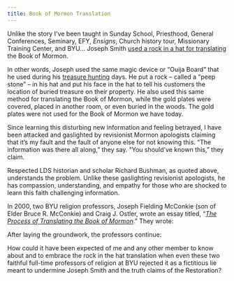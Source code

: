 ```yaml
---
title: Book of Mormon Translation
---
```


<RedTitleBar
  title="Book of Mormon Translation"
  subtitle="Concerns & Questions"
/>

<QuoteWithReference
  quote="I will begin by saying that we still have pictures on our Ward bulletin boards of Joseph Smith with the Gold Plates in front of him. That has become an irksome point and I think it is something the church should pay attention to. Because anyone who studies the history knows that is not what happened. There is no church historian who says that is what happened and yet it is being propagated by the church and it feeds into the notion that the church is trying to cover up embarrassing episodes and is sort of prettifying its own history.
  So, I think we ought to just stop that immediately. I am not sure we need a lot of pictures in our chapels of Joseph looking into his hat, but we certainly should tell our children that is how it worked... It’s weird. It’s a weird picture. It implies it’s like darkening a room when we show slides. It implies that there is an image appearing in that stone and the light would make it more difficult to see that image. So, that implies a translation that’s a reading and so gives us a little clue about the whole translation process. It also raises the strange question, **‘What in the world are the plates for? Why do we need them on the table if they are just wrapped up into a cloth while he looks into a seer stone?’**"
  attribution="Richard Bushman, LDS Scholar, Historian, Patriarch"
  source="FairMormon Podcast, Episode 3: Richard L. Bushman P.1, 47:25"
  link="https://www.cesletter.org/bom-translation/1"
/>

Unlike the story I've been taught in Sunday School, Priesthood, General Conferences, Seminary, EFY, _Ensigns_, Church history tour, Missionary Training Center, and BYU... Joseph Smith [used a rock in a hat for translating](https://www.cesletter.org/bom-translation/2) the Book of Mormon.

In other words, Joseph used the same magic device or “Ouija Board” that he used during his [treasure hunting](https://www.cesletter.org/bom-translation/3) days. He put a rock – called a “peep stone” – in his hat and put his face in the hat to tell his customers the location of buried treasure on their property. He also used this same method for translating the Book of Mormon, while the gold plates were covered, placed in another room, or even buried in the woods. The gold plates were not used for the Book of Mormon we have today.

<UpdateBox content="These facts are now officially confirmed in the Church’s December 2013 _[Book of Mormon Translation](https://www.cesletter.org/bom-translation)_ essay. The Church later admitted these facts in its [October 2015 _Ensign_](https://www.cesletter.org/bom-translation/5), where they include a photograph of the actual rock that Joseph Smith used to place in his hat for the Book of Mormon translation. Additional photos of the rock can be viewed on [lds.org](https://www.cesletter.org/bom-translation/6). In June 2016, President Dieter F. Uchtdorf posted on his Facebook page [comparing the seer stone in the hat Book of Mormon translation to his iPhone](https://www.cesletter.org/bom-translation/7). FairMormon posted [new Book of Mormon translation artwork](https://www.cesletter.org/bom-translation/8) showing Joseph Smith’s face in a hat." />

<ImageWithCaption src="/images/bom-translation-portrayals.jpg"
  title="Book of Mormon Translation that the Church portrayed and still portrays to its members:" />

<ImageWithCaption src="/images/bom-translation-actual.jpg"
  title="Book of Mormon Translation as it actually happened" />

Since learning this disturbing new information and feeling betrayed, I have been attacked and gaslighted by revisionist Mormon apologists claiming that it’s my fault and the fault of anyone else for not knowing this. “The information was there all along,” they say. “You should’ve known this,” they claim.

Respected LDS historian and scholar Richard Bushman, as quoted above, understands the problem. Unlike these gaslighting revisionist apologists, he has compassion, understanding, and empathy for those who are shocked to learn this faith challenging information.

In 2000, two BYU religion professors, Joseph Fielding McConkie (son of Elder Bruce R. McConkie) and Craig J. Ostler, wrote an essay titled, “_[The Process of Translating the Book of Mormon](https://www.cesletter.org/bom-translation/9)_.” They wrote:

<IndentedQuote quote="Thus, everything we have in the Book of Mormon, according to Mr. Whitmer, was translated by placing the chocolate-colored stone in a hat into which Joseph would bury his head so as to close out the light. While doing so he could see ‘an oblong piece of parchment, on which the hieroglyphics would appear,’ and below the ancient writing, the translation would be given in English. Joseph would then read this to Oliver Cowdery, who in turn would write it. If he did so correctly, the characters and the interpretation would disappear and be replaced by other characters with their interpretation." />

After laying the groundwork, the professors continue:

<IndentedQuote
  quote="Finally, the testimony of David Whitmer simply does not accord with the divine pattern. If Joseph Smith translated everything that is now in the Book of Mormon without using the gold plates, we are left to wonder why the plates were necessary in the first place. It will be remembered that possession of the plates placed the Smith family in considerable danger, causing them a host of difficulties. If the plates were not part of the translation process, this would not have been the case. It also leaves us wondering why the Lord directed the writers of the Book of Mormon to take a duplicate record of the plates of Lehi. This provision which compensated for the loss of the 116 pages would have served no purpose either.
  Further, we would be left to wonder why it was necessary for Moroni to instruct Joseph each year for four years before he was entrusted with the plates. We would also wonder why it was so important for Moroni to show the plates to the three witnesses, including David Whitmer. And why did the Lord have the Prophet show the plates to the eight witnesses? Why all this flap and fuss if the Prophet didn’t really have the plates and if they were not used in the process of translation?
  What David Whitmer is asking us to believe is that the Lord had Moroni seal up the plates and the means by which they were to be translated hundreds of years before they would come into Joseph Smith’s possession and then decided to have the Prophet use a seer stone found while digging a well so that none of these things would be necessary after all. Is this, we would ask, really a credible explanation of the way the heavens operate?" />

How could it have been expected of me and any other member to know about and to embrace the rock in the hat translation when even these two faithful full-time professors of religion at BYU rejected it as a fictitious lie meant to undermine Joseph Smith and the truth claims of the Restoration?
